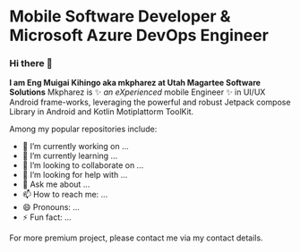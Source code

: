 # Mobile Software Developer & Microsoft Azure DevOps Engineer 

### Hi there 👋


**I am Eng Muigai Kihingo aka mkpharez at Utah Magartee Software Solutions** 
Mkpharez is ✨ _an eXperienced_ mobile Engineer ✨ in UI/UX Android frame-works, leveraging the powerful and robust Jetpack compose Library in Android and Kotlin Motiplattorm ToolKit.


Among my popular repositories include:

- 🔭 I’m currently working on ...
- 🌱 I’m currently learning ...
- 👯 I’m looking to collaborate on ...
- 🤔 I’m looking for help with ...
- 💬 Ask me about ...
- 📫 How to reach me: ...
- 😄 Pronouns: ...
- ⚡ Fun fact: ...

For more premium project, please contact me via my contact details.
